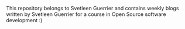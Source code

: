 This repository belongs to Svetleen Guerrier and contains weekly blogs written by Svetleen Guerrier for a course in Open Source software development :)

